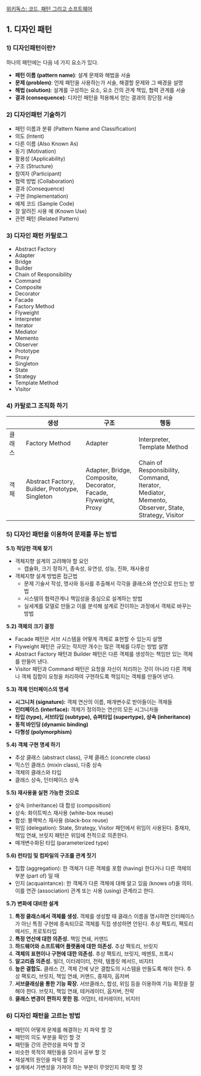 



[위키독스: 코드, 패턴 그리고 소프트웨어](<https://wikidocs.net/book/55>)



## 1. 디자인 패턴

### 1) 디자인패턴이란?

하나의 패턴에는 다음 네 가지 요소가 있다.

* **패턴 이름 (pattern name)**: 설계 문제와 해법을 서술
* **문제 (problem)**: 언제 패턴을 사용하는가 서술, 해결할 문제와 그 배경을 설명
* **해법 (solution)**: 설계를 구성하는 요소, 요소 간의 관계 책임, 협력 관계를 서술
* **결과 (consequence)**: 디자인 패턴을 적용해서 얻는 결과의 장단점 서술

### 2) 디자인패턴 기술하기

* 패턴 이름과 분류 (Pattern Name and Classification)
* 의도 (Intent)
* 다른 이름 (Also Known As)
* 동기 (Motivation)
* 활용성 (Applicability)
* 구조 (Structure)
* 참여자 (Participant)
* 협력 방법 (Collaboration)
* 결과 (Consequence)
* 구현 (Implementation)
* 예제 코드 (Sample Code)
* 잘 알려진 사용 예 (Known Use)
* 관련 패턴 (Related Pattern)

### 3) 디자인 패턴 카탈로그

* Abstract Factory
* Adapter
* Bridge
* Builder
* Chain of Responsibility
* Command
* Composite
* Decorator
* Facade
* Factory Method
* Flyweight
* Interpreter
* Iterator
* Mediator
* Memento
* Observer
* Prototype
* Proxy
* Singleton
* State
* Strategy
* Template Method
* Visitor

### 4) 카탈로그 조직화 하기

|        | 생성                                                  | 구조                                                         | 행동                                                         |
| ------ | ----------------------------------------------------- | ------------------------------------------------------------ | ------------------------------------------------------------ |
| 클래스 | Factory Method                                        | Adapter                                                      | Interpreter, <br />Template Method                           |
| 객체   | Abstract Factory, <br />Builder, Prototype, Singleton | Adapter, Bridge, <br />Composite, Decorator, <br />Facade, Flyweight, <br />Proxy | Chain of Responsibility, <br />Command, Iterator, <br />Mediator, Memento, <br />Observer, State, <br />Strategy, Visitor |

### 5) 디자인 패턴을 이용하여 문제를 푸는 방법

**5.1) 적당한 객체 찾기**

* 객체지향 설계의 고려해야 할 요인
  * 캡슐화, 크기 정하기, 종속성, 유연성, 성능, 진화, 재사용성
* 객체지향 설계 방법론 접근법
  * 문제 기술서 작성, 명사와 동사를 추출해서 각각을 클래스와 연산으로 만드는 방법
  * 시스템의 협력관계나 책임성을 중심으로 설계하는 방법
  * 실세계를 모델로 만들고 이를 분석해 설계로 전이하는 과정에서 객체로 바꾸는 방법

**5.2) 객체의 크기 결정**

* Facade 패턴은 서브 시스템을 어떻게 객체로 표현할 수 있는지 설명
* Flyweight 패턴은 규모는 작지만 개수는 많은 객체를 다루는 방법 설명
* Abstract Factory 패턴과 Builder 패턴은 다른 객체를 생성하는 책임만 있는 객체를 만들어 낸다.
* Visitor 패턴과 Command 패턴은 요청을 자신이 처리하는 것이 아니라 다른 객체나 객체 집합이 요청을 처리하여 구현하도록 책임지는 객체를 만들어 낸다.

**5.3) 객체 인터페이스의 명세**

* **시그니처 (signature):** 객체 연산의 이름, 매개변수로 받아들이는 객체들
* **인터페이스 (interface):** 객체가 정의하는 연산의 모든 시그니처들
* **타입 (type), 서브타입 (subtype), 슈퍼타입 (supertype), 상속 (inheritance)**
* **동적 바인딩 (dynamic binding)**
* **다형성 (polymorphism)**

**5.4) 객체 구현 명세 하기**

* 추상 클래스 (abstract class), 구체 클래스 (concrete class)
* 믹스인 클래스 (mixin class), 다중 상속
* 객체의 클래스와 타입
* 클래스 상속, 인터페이스 상속

**5.5) 재사용을 실현 가능한 것으로**

* 상속 (inheritance) 대 합성 (composition)
* 상속: 화이트박스 재사용 (white-box reuse)
* 합성: 블랙박스 재사용 (black-box reuse)
* 위임 (delegation): State, Strategy, Visitor 패턴에서 위임이 사용된다. 중재자, 책임 연쇄, 브릿지 패턴은 위임에 전적으로 의존한다.
* 매개변수화된 타입 (parameterized type)

**5.6) 런타임 및 컴파일의 구조를 관계 짓기**

* 집합 (aggregation): 한 객체가 다른 객체를 포함 (having) 한다거나 다른 객체의 부분 (part of) 일 때
* 인지 (acquaintance): 한 객체가 다른 객체에 대해 알고 있음 (knows of)을 의미. 이를 연관 (association) 관계 또는 사용 (using) 관계라고 한다.

**5.7) 변화에 대비한 설계**

1. **특정 클래스에서 객체를 생성.** 객체를 생성할 때 클래스 이름을 명시하면 인터페이스가 아닌 특정 구현에 종속되므로 객체를 직접 생성하면 안된다. 추상 팩토리, 팩토리 메서드, 프로토타입
2. **특정 연산에 대한 의존성.** 책임 연쇄, 커맨드
3. **하드웨어와 소프트웨어 플랫폼에 대한 의존성.** 추상 팩토리, 브릿지
4. **객체의 표현이나 구현에 대한 의존성.** 추상 팩토리, 브릿지, 메멘토, 프록시
5. **알고리즘 의존성.** 빌더, 이터레이터, 전략, 템플릿 메서드, 비지터
6. **높은 결합도.** 클래스 간, 객체 간에 낮은 결합도의 시스템을 만들도록 해야 한다. 추상 팩토리, 브릿지, 책임 연쇄, 커맨드, 중재자, 옵저버
7. **서브클래싱을 통한 기능 확장.** 서브클래스, 합성, 위임 등을 이용하여 기능 확장을 잘 해야 한다. 브릿지, 책임 연쇄, 테커레이터, 옵저버, 전략
8. **클래스 변경이 편하지 못한 점.** 어댑터, 테커레이터, 비지터

### 6) 디자인 패턴을 고르는 방법

* 패턴이 어떻게 문제를 해결하는 지 파악 할 것
* 패턴의 의도 부분을 확인 할 것
* 패턴들 간의 관련성을 파악 할 것
* 비슷한 목적의 패턴들을 모아서 공부 할 것
* 재설계의 원인을 파악 할 것
* 설계에서 가변성을 가져야 하는 부분이 무엇인지 파악 할 것









